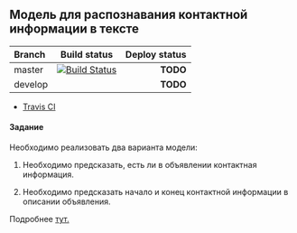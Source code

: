 ## Модель для распознавания контактной информации в тексте

|Branch|Build status|Deploy status|
|:--------|:--------:|--------:|
|master| [![Build Status](https://travis-ci.com/rrkid/PCI.svg?branch=master)](https://travis-ci.com/github/rrkid/PCI)| **TODO**|
|develop| | **TODO**|

- [Travis CI](https://travis-ci.com)

#### Задание

Необходимо реализовать два варианта модели:
1. Необходимо предсказать, есть ли в объявлении контактная информация.

2. Необходимо предсказать начало и конец контактной информации в описании объявления.

Подробнее [тут.](https://github.com/rrkid/PCI/wiki/Техническое-задание)
